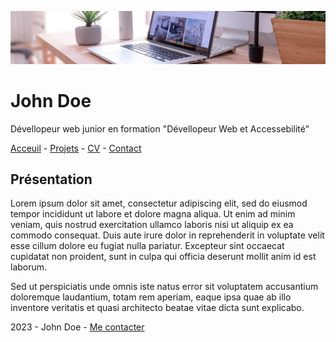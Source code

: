 ![image](https://github.com/Tom-Roche-Oclock/S01E11-Atelier-Recap/blob/main/img/desk-banner.jpg?raw=true)

# John Doe 

Dévellopeur web junior en formation "Dévellopeur Web et Accessebilité"

[Acceuil](README.md) - [Projets](README.md) - [CV]() - [Contact]()

## Présentation 

Lorem ipsum dolor sit amet, consectetur adipiscing elit, sed do eiusmod tempor incididunt ut labore et dolore magna aliqua. Ut enim ad minim veniam, quis nostrud exercitation ullamco laboris nisi ut aliquip ex ea commodo consequat. Duis aute irure dolor in reprehenderit in voluptate velit esse cillum dolore eu fugiat nulla pariatur. Excepteur sint occaecat cupidatat non proident, sunt in culpa qui officia deserunt mollit anim id est laborum.

Sed ut perspiciatis unde omnis iste natus error sit voluptatem accusantium doloremque laudantium, totam rem aperiam, eaque ipsa quae ab illo inventore veritatis et quasi architecto beatae vitae dicta sunt explicabo.

2023 - John Doe - [Me contacter]()